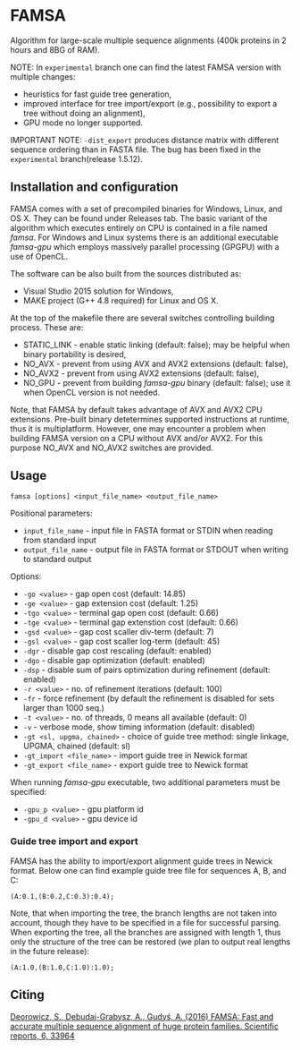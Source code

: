 # FAMSA
Algorithm for large-scale multiple sequence alignments (400k proteins in 2 hours and 8BG of RAM).

NOTE: In `experimental` branch one can find the latest FAMSA version with multiple changes:
- heuristics for fast guide tree generation,
- improved interface for tree import/export (e.g., possibility to export a tree without doing an alignment),
- GPU mode no longer supported.

IMPORTANT NOTE: `-dist_export` produces distance matrix with different sequence ordering than in FASTA file. The bug has been fixed in the `experimental` branch(release 1.5.12).

## Installation and configuration

FAMSA comes with a set of precompiled binaries for Windows, Linux, and OS X. They can be found under Releases tab. 
The basic variant of the algorithm which executes entirely on CPU is contained in a file named *famsa*. 
For Windows and Linux systems there is an additional executable *famsa-gpu* which employs massively parallel processing (GPGPU)
with a use of OpenCL.

The software can be also built from the sources distributed as:

* Visual Studio 2015 solution for Windows,
* MAKE project (G++ 4.8 required) for Linux and OS X.

At the top of the makefile there are several switches controlling building process. These are:
* STATIC_LINK - enable static linking (default: false); may be helpful when binary portability is desired,
* NO_AVX - prevent from using AVX and AVX2 extensions (default: false),
* NO_AVX2 - prevent from using AVX2 extensions (default: false),
* NO_GPU - prevent from building *famsa-gpu* binary (default: false); use it when OpenCL version is not needed.

Note, that FAMSA by default takes advantage of AVX and AVX2 CPU extensions. Pre-built binary detetermines supported instructions at runtime, thus it is multiplatform. However, one may encounter a problem when building FAMSA version on a CPU without AVX and/or AVX2. For this purpose NO_AVX and NO_AVX2 switches are provided.

## Usage

`famsa [options] <input_file_name> <output_file_name>`

Positional parameters:
* `input_file_name` - input file in FASTA format or STDIN when reading from standard input
* `output_file_name` - output file in FASTA format or STDOUT when writing to standard output

Options:
* `-go <value>` - gap open cost (default: 14.85)
* `-ge <value>` - gap extension cost (default: 1.25)
* `-tgo <value>` - terminal gap open cost (default: 0.66)
* `-tge <value>` - terminal gap extenstion cost (default: 0.66)
* `-gsd <value>` - gap cost scaller div-term (default: 7)
* `-gsl <value>` - gap cost scaller log-term (default: 45)
* `-dgr` - disable gap cost rescaling (default: enabled)
* `-dgo` - disable gap optimization (default: enabled)
* `-dsp` - disable sum of pairs optimization during refinement (default: enabled)
* `-r <value>` - no. of refinement iterations (default: 100)
* `-fr` - force refinement (by default the refinement is disabled for sets larger than 1000 seq.)
* `-t <value>` - no. of threads, 0 means all available (default: 0)
* `-v` - verbose mode, show timing information (default: disabled)
* `-gt <sl, upgma, chained>` - choice of guide tree method: single linkage, UPGMA, chained (default: sl)
* `-gt_import <file_name>` - import guide tree in Newick format
* `-gt_export <file_name>` - export guide tree to Newick format

When running *famsa-gpu* executable, two additional parameters must be specified:
* `-gpu_p <value>` - gpu platform id
* `-gpu_d <value>` - gpu device id

### Guide tree import and export

FAMSA has the ability to import/export alignment guide trees in Newick format. Below one can find example guide tree file for sequences A, B, and C:
```
(A:0.1,(B:0.2,C:0.3):0.4);
```
Note, that when importing the tree, the branch lengths are not taken into account, though they have to be specified in a file for successful parsing. When exporting the tree, all the branches are assigned with length 1, thus only the structure of the tree can be restored (we plan to output real lengths in the future release):
```
(A:1.0,(B:1.0,C:1.0):1.0);
```


## Citing
[Deorowicz, S., Debudaj-Grabysz, A., Gudyś, A. (2016) FAMSA: Fast and accurate multiple sequence alignment of huge protein families. 
Scientific reports, 6, 33964](https://www.nature.com/articles/srep33964)




